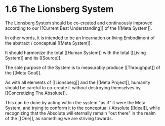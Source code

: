 # 1.6 The Lionsberg System
The Lionsberg System should be co-created and continuously improved according to our [[Current Best Understanding]] of the [[Meta System]]. 

In other words, it is intended to be an Incarnation or living Embodiment of the abstract / conceptual [[Meta System]]. 

It should harmonize the total [[Human System]] with the total [[Living System]] and its [[Source]]. 

The sole purpose of the System is to measurably produce [[Throughput]] of the [[Meta Goal]]. 

As with all elements of [[Lionsberg]] and the [[Meta Project]], humanity should be careful to co-create it without destroying themselves by [[Concretizing The Absolute]]. 

This can be done by acting within the system "as if" it were the Meta System, and trying to conform it to the conceptual / Absolute [[Ideal]], while recognizing that the Absolute will eternally remain "out there" in the realm of the [[One]], as something we are striving towards. 

